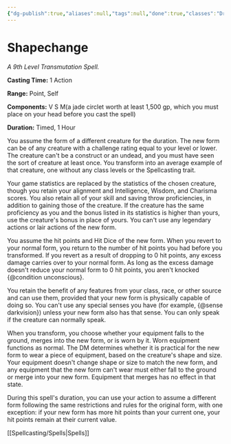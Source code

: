 ```yaml
---
{"dg-publish":true,"aliases":null,"tags":null,"done":true,"classes":"Druid, Wizard,","spellLevel":9,"school":"Transmutation","source":"PHB","permalink":"/spells/shapechange/","dgHomeLink":false,"dgPassFrontmatter":true}
---
```


# Shapechange
*A 9th Level Transmutation Spell.*

**Casting Time:** 1 Action

**Range:** Point, Self

**Components:** V S M(a jade circlet worth at least 1,500 gp, which you must place on your head before you cast the spell)

**Duration:** Timed, 1 Hour

You assume the form of a different creature for the duration. The new form can be of any creature with a challenge rating equal to your level or lower. The creature can't be a construct or an undead, and you must have seen the sort of creature at least once. You transform into an average example of that creature, one without any class levels or the Spellcasting trait.



Your game statistics are replaced by the statistics of the chosen creature, though you retain your alignment and Intelligence, Wisdom, and Charisma scores. You also retain all of your skill and saving throw proficiencies, in addition to gaining those of the creature. If the creature has the same proficiency as you and the bonus listed in its statistics is higher than yours, use the creature's bonus in place of yours. You can't use any legendary actions or lair actions of the new form.



You assume the hit points and Hit Dice of the new form. When you revert to your normal form, you return to the number of hit points you had before you transformed. If you revert as a result of dropping to 0 hit points, any excess damage carries over to your normal form. As long as the excess damage doesn't reduce your normal form to 0 hit points, you aren't knocked {@condition unconscious}.



You retain the benefit of any features from your class, race, or other source and can use them, provided that your new form is physically capable of doing so. You can't use any special senses you have (for example, {@sense darkvision}) unless your new form also has that sense. You can only speak if the creature can normally speak.



When you transform, you choose whether your equipment falls to the ground, merges into the new form, or is worn by it. Worn equipment functions as normal. The DM determines whether it is practical for the new form to wear a piece of equipment, based on the creature's shape and size. Your equipment doesn't change shape or size to match the new form, and any equipment that the new form can't wear must either fall to the ground or merge into your new form. Equipment that merges has no effect in that state.



During this spell's duration, you can use your action to assume a different form following the same restrictions and rules for the original form, with one exception: if your new form has more hit points than your current one, your hit points remain at their current value.

[[Spellcasting/Spells|Spells]]
